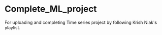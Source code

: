# Complete_ML_project
For uploading and completing Time series project by following Krish Niak's playlist.
